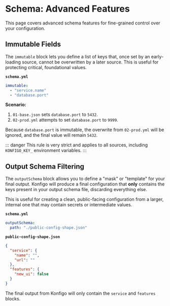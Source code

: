 # Schema: Advanced Features

This page covers advanced schema features for fine-grained control over your configuration.

## Immutable Fields

The `immutable` block lets you define a list of keys that, once set by an early-loading source, cannot be overwritten by a later source. This is useful for protecting critical, foundational values.

**`schema.yml`**
```yaml
immutable:
  - "service.name"
  - "database.port"
```

**Scenario:**
1.  `01-base.json` sets `database.port` to `5432`.
2.  `02-prod.yml` attempts to set `database.port` to `9999`.

Because `database.port` is immutable, the overwrite from `02-prod.yml` will be ignored, and the final value will remain `5432`.

::: danger
This rule is very strict and applies to all sources, including `KONFIGO_KEY_` environment variables.
:::

## Output Schema Filtering

The `outputSchema` block allows you to define a "mask" or "template" for your final output. Konfigo will produce a final configuration that **only** contains the keys present in your output schema file, discarding everything else.

This is useful for creating a clean, public-facing configuration from a larger, internal one that may contain secrets or intermediate values.

**`schema.yml`**
```yaml
outputSchema:
  path: "./public-config-shape.json"
```

**`public-config-shape.json`**
```json
{
  "service": {
    "name": "",
    "url": ""
  },
  "features": {
    "new_ui": false
  }
}
```

The final output from Konfigo will only contain the `service` and `features` blocks.
